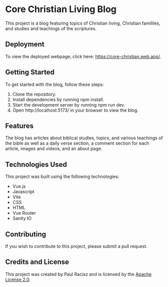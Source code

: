 # Core Christian Living Blog
This project is a blog featuring topics of Christian living, Christian famililes, and studies and teachings of the scriptures.

## Deployment
To view the deployed webpage, click here: https://core-christian.web.app/.

## Getting Started
To get started with the blog, follow these steps:

1. Clone the repository.
2. Install dependencies by running npm install.
3. Start the development server by running npm run dev.
4. Open http://localhost:5173/ in your browser to view the blog.
## Features
The blog has articles about biblical studies, topics, and various teachings of the bible as well as a daily verse section, a comment section for each article, images and videos, and an about page.
## Technologies Used
This project was built using the following technologies:

* Vue.js
* Javascript
* Vite
* CSS
* HTML
* Vue Router
* Sanity IO
## Contributing
If you wish to contribute to this project, please submit a pull request.

## Credits and License
This project was created by Paul Racisz and is licensed by the [Apache License 2.0](https://github.com/Paulracisz/Core-Christian-Living-Blog/blob/main/LICENSE).
